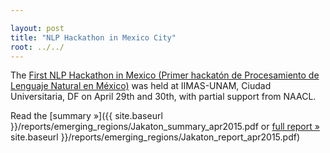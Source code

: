 ```yaml
---

layout: post
title: "NLP Hackathon in Mexico City"
root: ../../
---
```


The [First NLP Hackathon in Mexico (Primer hackatón de Procesamiento de Lenguaje Natural en México)](http://golem.iimas.unam.mx/jakaton/) was held at IIMAS-UNAM, Ciudad Universitaria, DF on April 29th and 30th, with partial support from NAACL.

Read the [summary »]({{ site.baseurl }}/reports/emerging_regions/Jakaton_summary_apr2015.pdf or [full report »]({{) site.baseurl }}/reports/emerging_regions/Jakaton_report_apr2015.pdf)
